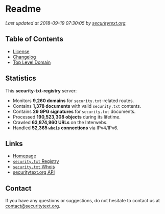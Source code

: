 # Readme

_Last updated at 2018-09-19 07:30:05 by [securitytext.org](https://securitytext.org)._

## Table of Contents

* [License](LICENSE.md)
* [Changelog](CHANGELOG.md)
* [Top Level Domain](TLD.md)

## Statistics

This **security-txt-registry** server:

* Monitors **9,260 domains** for `security.txt`-related routes.
* Contains **1,378 documents** with valid `security.txt` contents.
* Contains **29 GPG signatures** for `security.txt` documents.
* Processed **190,523,308 objects** during its lifetime.
* Crawled **63,874,960 URLs** on the Interwebs.
* Handled **52,365 `whois` connections** via IPv4/IPv6.

## Links

* [Homepage](https://securitytext.org)
* [`security.txt` Registry](https://registry.securitytext.org)
* [`security.txt` Whois](https://whois.securitytext.org)
* [securitytext.org API](https://registry.securitytext.org)

## Contact

If you have any questions or suggestions, do not hesitate to contact us at contact@securitytext.org.
